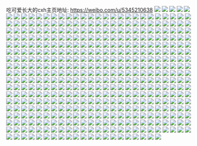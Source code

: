 吃可爱长大的cxh主页地址: https://weibo.com/u/5345210638 
![](https://wx4.sinaimg.cn/mw2000/005PJXsOly1h9g9hqe3k1j32c03404qt.jpg) 
![](https://wx4.sinaimg.cn/mw2000/005PJXsOly1h9g9hr4pv6j31ms26dqv5.jpg) 
![](https://wx4.sinaimg.cn/mw2000/005PJXsOly1h9g9hu6mjrj32c0340qv6.jpg) 
![](https://wx4.sinaimg.cn/mw2000/005PJXsOly1h9g9hus1vdj316o1kw1j0.jpg) 
![](https://wx4.sinaimg.cn/mw2000/005PJXsOly1h9g9hvzjihj32c0340qv6.jpg) 
![](https://wx4.sinaimg.cn/mw2000/005PJXsOly1h9gcg16epmj32c0340x6p.jpg) 
![](https://wx4.sinaimg.cn/mw2000/005PJXsOly1h9g9hsx7nwj32c0340npe.jpg) 
![](https://wx4.sinaimg.cn/mw2000/005PJXsOly1h9g9hmzxbvj32c0340u0x.jpg) 
![](https://wx4.sinaimg.cn/mw2000/005PJXsOly1h9g9hooq93j32c0340npf.jpg) 
![](https://wx4.sinaimg.cn/mw2000/005PJXsOly1h9gcg2xt5cj32c0340b29.jpg) 
![](https://wx4.sinaimg.cn/mw2000/005PJXsOgy1h8vh9673n1j32c0340x6p.jpg) 
![](https://wx4.sinaimg.cn/mw2000/005PJXsOgy1h8ta8g4k0kj32c03404qq.jpg) 
![](https://wx4.sinaimg.cn/mw2000/005PJXsOgy1h8ta8hnvyij32c0340e82.jpg) 
![](https://wx4.sinaimg.cn/mw2000/005PJXsOgy1h8ta8j1uz1j32c0340e82.jpg) 
![](https://wx4.sinaimg.cn/mw2000/005PJXsOgy1h8ta8kl15vj33402c0hdu.jpg) 
![](https://wx4.sinaimg.cn/mw2000/005PJXsOgy1h8ta8onr39j32c0340x6p.jpg) 
![](https://wx4.sinaimg.cn/mw2000/005PJXsOgy1h8ta8pyev6j32c03401ky.jpg) 
![](https://wx4.sinaimg.cn/mw2000/005PJXsOgy1h8ta8lyhcrj32c0340u0y.jpg) 
![](https://wx4.sinaimg.cn/mw2000/005PJXsOgy1h8ta8r66wkj32c0340npd.jpg) 
![](https://wx4.sinaimg.cn/mw2000/005PJXsOgy1h8ta8uwo8oj32c0340npg.jpg) 
![](https://wx4.sinaimg.cn/mw2000/005PJXsOgy1h8ta8swrr5j31o02yo1kz.jpg) 
![](https://wx4.sinaimg.cn/mw2000/005PJXsOgy1h8ta8neormj32c0340b2a.jpg) 
![](https://wx4.sinaimg.cn/mw2000/005PJXsOgy1h8proonsqvj32c0340u0y.jpg) 
![](https://wx4.sinaimg.cn/mw2000/005PJXsOgy1h8provqnbzj32c0340kjo.jpg) 
![](https://wx4.sinaimg.cn/mw2000/005PJXsOgy1h8prosh3cyj316o1kwqmj.jpg) 
![](https://wx4.sinaimg.cn/mw2000/005PJXsOgy1h8prot9muxj316o1kwwxr.jpg) 
![](https://wx4.sinaimg.cn/mw2000/005PJXsOgy1h8promz4j2j32c0340x6p.jpg) 
![](https://wx4.sinaimg.cn/mw2000/005PJXsOgy1h8prormg69j316o1kw1cw.jpg) 
![](https://wx4.sinaimg.cn/mw2000/005PJXsOgy1h8proyusfhj32c0340npd.jpg) 
![](https://wx4.sinaimg.cn/mw2000/005PJXsOgy1h8prp98y43j32c0340x6p.jpg) 
![](https://wx4.sinaimg.cn/mw2000/005PJXsOgy1h8prp4wz51j32c03404qq.jpg) 
![](https://wx4.sinaimg.cn/mw2000/005PJXsOgy1h8prp61eboj32c0340x6p.jpg) 
![](https://wx4.sinaimg.cn/mw2000/005PJXsOgy1h8pt1y9e4oj32c0340hdu.jpg) 
![](https://wx4.sinaimg.cn/mw2000/005PJXsOgy1h8pt1wpaskj32c03407wi.jpg) 
![](https://wx4.sinaimg.cn/mw2000/005PJXsOgy1h8prp7ud0rj32c03401ky.jpg) 
![](https://wx4.sinaimg.cn/mw2000/005PJXsOgy1h8prp339qnj32c0340b2b.jpg) 
![](https://wx4.sinaimg.cn/mw2000/005PJXsOgy1h8prp0vfpwj32c0340u0z.jpg) 
![](https://wx4.sinaimg.cn/mw2000/005PJXsOgy1h8jnbssh7oj32bb2bbhdt.jpg) 
![](https://wx4.sinaimg.cn/mw2000/005PJXsOgy1h8jnbu5onmj32bb2bb4qq.jpg) 
![](https://wx4.sinaimg.cn/mw2000/005PJXsOgy1h8jnbv62ryj32bb2bbx6p.jpg) 
![](https://wx4.sinaimg.cn/mw2000/005PJXsOgy1h8jnbjz6i9j32bb2bbx6p.jpg) 
![](https://wx4.sinaimg.cn/mw2000/005PJXsOgy1h8jnbmk1rcj32bb2bbx6p.jpg) 
![](https://wx4.sinaimg.cn/mw2000/005PJXsOgy1h8jnjnlwe7j31zf1zf1kx.jpg) 
![](https://wx4.sinaimg.cn/mw2000/005PJXsOgy1h8jnjp2humj32bb2bbkjm.jpg) 
![](https://wx4.sinaimg.cn/mw2000/005PJXsOgy1h8jnbpg9j4j32bb2bbnpe.jpg) 
![](https://wx4.sinaimg.cn/mw2000/005PJXsOgy1h8jnbnmbrgj32bb2bbhdt.jpg) 
![](https://wx4.sinaimg.cn/mw2000/005PJXsOgy1h8jnbeafivj32bb2bbx6p.jpg) 
![](https://wx4.sinaimg.cn/mw2000/005PJXsOgy1h8jnbcjpwyj32bb2bbe81.jpg) 
![](https://wx4.sinaimg.cn/mw2000/005PJXsOgy1h8jnbxua2ej32bb2bbu0x.jpg) 
![](https://wx4.sinaimg.cn/mw2000/005PJXsOgy1h8jnbfgocaj32bb2bbkjl.jpg) 
![](https://wx4.sinaimg.cn/mw2000/005PJXsOgy1h8jnbgus8yj32bb2bb4qq.jpg) 
![](https://wx4.sinaimg.cn/mw2000/005PJXsOgy1h8jnblb0edj32bb2bb1ky.jpg) 
![](https://wx4.sinaimg.cn/mw2000/005PJXsOgy1h8jnbwn3yxj32bb2bbb2a.jpg) 
![](https://wx4.sinaimg.cn/mw2000/005PJXsOgy1h8jnbrrkczj32bb2bbu0x.jpg) 
![](https://wx4.sinaimg.cn/mw2000/005PJXsOgy1h8bd3tb7rlj32bb2bbqv5.jpg) 
![](https://wx4.sinaimg.cn/mw2000/005PJXsOgy1h8bd3mhw03j32bb2bbnpd.jpg) 
![](https://wx4.sinaimg.cn/mw2000/005PJXsOgy1h8bd3ob754j32bb2bbtzz.jpg) 
![](https://wx4.sinaimg.cn/mw2000/005PJXsOgy1h8bd3wf5j4j32bb2bb4qp.jpg) 
![](https://wx4.sinaimg.cn/mw2000/005PJXsOgy1h8bd3nfb11j32bb2bbb29.jpg) 
![](https://wx4.sinaimg.cn/mw2000/005PJXsOgy1h8bd3xgt7bj316o1kw7p4.jpg) 
![](https://wx4.sinaimg.cn/mw2000/005PJXsOgy1h8bd44dc63j32c0340hdu.jpg) 
![](https://wx4.sinaimg.cn/mw2000/005PJXsOgy1h8bd402qsej327o2y9x6q.jpg) 
![](https://wx4.sinaimg.cn/mw2000/005PJXsOgy1h8bd42r5g5j32c0340kjm.jpg) 
![](https://wx4.sinaimg.cn/mw2000/005PJXsOgy1h8bd45udnaj32c03404qq.jpg) 
![](https://wx4.sinaimg.cn/mw2000/005PJXsOgy1h8bd41e35oj32c03401ky.jpg) 
![](https://wx4.sinaimg.cn/mw2000/005PJXsOgy1h8bd3kesl7j32bb2bbqv5.jpg) 
![](https://wx4.sinaimg.cn/mw2000/005PJXsOgy1h8bd3r7nwqj32bb2bbe82.jpg) 
![](https://wx4.sinaimg.cn/mw2000/005PJXsOgy1h8bd3pjy78j32bb2bb7wi.jpg) 
![](https://wx4.sinaimg.cn/mw2000/005PJXsOgy1h8bd3sbtcpj32bb2bbhdt.jpg) 
![](https://wx4.sinaimg.cn/mw2000/005PJXsOgy1h8bd3vhj7pj32bb2bbb2a.jpg) 
![](https://wx4.sinaimg.cn/mw2000/005PJXsOgy1h8bd3jasa8j32bb2bb7wi.jpg) 
![](https://wx4.sinaimg.cn/mw2000/005PJXsOgy1h82ort0psej32bb2bbb2a.jpg) 
![](https://wx4.sinaimg.cn/mw2000/005PJXsOgy1h82orx6oftj32bb2bbnpd.jpg) 
![](https://wx4.sinaimg.cn/mw2000/005PJXsOgy1h82orv7m4tj31qk1qke81.jpg) 
![](https://wx4.sinaimg.cn/mw2000/005PJXsOgy1h82os3fez5j32bz2bz7wi.jpg) 
![](https://wx4.sinaimg.cn/mw2000/005PJXsOgy1h82os50rgij32bz2bz1ky.jpg) 
![](https://wx4.sinaimg.cn/mw2000/005PJXsOgy1h82os6xhzlj32bz2bzqv5.jpg) 
![](https://wx4.sinaimg.cn/mw2000/005PJXsOgy1h82osbjy83j316o1kw1ep.jpg) 
![](https://wx4.sinaimg.cn/mw2000/005PJXsOgy1h82osclyq7j316o1kwqpb.jpg) 
![](https://wx4.sinaimg.cn/mw2000/005PJXsOgy1h82osc5wx7j316o1kwqn0.jpg) 
![](https://wx4.sinaimg.cn/mw2000/005PJXsOgy1h82orywv62j32bb2bbnpe.jpg) 
![](https://wx4.sinaimg.cn/mw2000/005PJXsOgy1h82orrmvu6j321t21tnpd.jpg) 
![](https://wx4.sinaimg.cn/mw2000/005PJXsOgy1h82orw5fx1j32bb2bbnpd.jpg) 
![](https://wx4.sinaimg.cn/mw2000/005PJXsOgy1h82os9uobyj32bb2bb1ky.jpg) 
![](https://wx4.sinaimg.cn/mw2000/005PJXsOgy1h82os0b0yjj32bb2bbu0x.jpg) 
![](https://wx4.sinaimg.cn/mw2000/005PJXsOgy1h82oru7limj32bb2bbnpd.jpg) 
![](https://wx4.sinaimg.cn/mw2000/005PJXsOgy1h82osaxf2mj32bb2bbb29.jpg) 
![](https://wx4.sinaimg.cn/mw2000/005PJXsOgy1h82os1fl2wj32bb2bbb29.jpg) 
![](https://wx4.sinaimg.cn/mw2000/005PJXsOgy1h7v89sjwo6j30u00u0n32.jpg) 
![](https://wx4.sinaimg.cn/mw2000/005PJXsOgy1h7vkumbdpoj30u00u0jy1.jpg) 
![](https://wx4.sinaimg.cn/mw2000/005PJXsOgy1h7v89tmmxij30u00u0jyx.jpg) 
![](https://wx4.sinaimg.cn/mw2000/005PJXsOgy1h7v89u7ex3j30u00u0th1.jpg) 
![](https://wx4.sinaimg.cn/mw2000/005PJXsOgy1h7v89urx89j30u00u0adv.jpg) 
![](https://wx4.sinaimg.cn/mw2000/005PJXsOgy1h7v8vtvqwzj30u00u0463.jpg) 
![](https://wx4.sinaimg.cn/mw2000/005PJXsOgy1h7v8vud9r7j30u00u0gru.jpg) 
![](https://wx4.sinaimg.cn/mw2000/005PJXsOgy1h7vkz14vbuj30u00u0tfj.jpg) 
![](https://wx4.sinaimg.cn/mw2000/005PJXsOgy1h7v89rzwuwj30u00u0juh.jpg) 
![](https://wx4.sinaimg.cn/mw2000/005PJXsOgy1h7v8vuu277j30u00u0tea.jpg) 
![](https://wx4.sinaimg.cn/mw2000/005PJXsOgy1h7v89t2ldaj30u00u0gq1.jpg) 
![](https://wx4.sinaimg.cn/mw2000/005PJXsOgy1h7v8wdi1q3j30u00u044c.jpg) 
![](https://wx4.sinaimg.cn/mw2000/005PJXsOgy1h7v8vx021hj30u00u0n3b.jpg) 
![](https://wx4.sinaimg.cn/mw2000/005PJXsOgy1h7v8vvad6xj30u00u079g.jpg) 
![](https://wx4.sinaimg.cn/mw2000/005PJXsOgy1h7v8vtdhfjj30u00u0gqx.jpg) 
![](https://wx4.sinaimg.cn/mw2000/005PJXsOgy1h7v8vvp0zrj30u00u079h.jpg) 
![](https://wx4.sinaimg.cn/mw2000/005PJXsOgy1h7v8vw3bhgj30u00u00x3.jpg) 
![](https://wx4.sinaimg.cn/mw2000/005PJXsOgy1h7v8vwjlouj30u00u0gqr.jpg) 
![](https://wx4.sinaimg.cn/mw2000/005PJXsOgy1h7n3c9x3yzj32bb2bbkjl.jpg) 
![](https://wx4.sinaimg.cn/mw2000/005PJXsOgy1h7n3c6fyr4j32bb2bbu0x.jpg) 
![](https://wx4.sinaimg.cn/mw2000/005PJXsOgy1h7n3cj85nrj32bb2bb4qq.jpg) 
![](https://wx4.sinaimg.cn/mw2000/005PJXsOgy1h7n3c0gz3tj32bb2bbb2a.jpg) 
![](https://wx4.sinaimg.cn/mw2000/005PJXsOgy1h7n3cdewhuj32bb2bbb2a.jpg) 
![](https://wx4.sinaimg.cn/mw2000/005PJXsOgy1h7n3c5g8fwj30bw0bwgm8.jpg) 
![](https://wx4.sinaimg.cn/mw2000/005PJXsOgy1h7n3c7q4rzj32bb2bbqv5.jpg) 
![](https://wx4.sinaimg.cn/mw2000/005PJXsOgy1h7n3c1c848j30bw0bwjry.jpg) 
![](https://wx4.sinaimg.cn/mw2000/005PJXsOgy1h7n3c8vqvpj32bb2bbb2a.jpg) 
![](https://wx4.sinaimg.cn/mw2000/005PJXsOgy1h7n3cauwq8j32bb2bbhdt.jpg) 
![](https://wx4.sinaimg.cn/mw2000/005PJXsOgy1h7n3cc53zjj32bb2bbu0x.jpg) 
![](https://wx4.sinaimg.cn/mw2000/005PJXsOgy1h7n3cekgn0j32bb2bbqv5.jpg) 
![](https://wx4.sinaimg.cn/mw2000/005PJXsOgy1h7n3c285fej32bb2bb1ky.jpg) 
![](https://wx4.sinaimg.cn/mw2000/005PJXsOgy1h7n3cff685j32bb2bbe81.jpg) 
![](https://wx4.sinaimg.cn/mw2000/005PJXsOgy1h7n3c523gjj32bb2bb7wh.jpg) 
![](https://wx4.sinaimg.cn/mw2000/005PJXsOgy1h7n3c42lv6j32bb2bb7wi.jpg) 
![](https://wx4.sinaimg.cn/mw2000/005PJXsOgy1h7n3chpagnj32bb2bbe82.jpg) 
![](https://wx4.sinaimg.cn/mw2000/005PJXsOgy1h7n3cga4cbj32bb2bb7wh.jpg) 
![](https://wx4.sinaimg.cn/mw2000/005PJXsOgy1h7hnoc3z73j30u014045i.jpg) 
![](https://wx4.sinaimg.cn/mw2000/005PJXsOgy1h7hmkork5fj30u014047g.jpg) 
![](https://wx4.sinaimg.cn/mw2000/005PJXsOgy1h7gm42mvm4j32c03404qq.jpg) 
![](https://wx4.sinaimg.cn/mw2000/005PJXsOgy1h7gm46vpbdj32c03407wi.jpg) 
![](https://wx4.sinaimg.cn/mw2000/005PJXsOgy1h7gm45i0eij32c0340qv5.jpg) 
![](https://wx4.sinaimg.cn/mw2000/005PJXsOgy1h7gm43vnb3j316o1kwtw3.jpg) 
![](https://wx4.sinaimg.cn/mw2000/005PJXsOgy1h7f58ljciej32bb2bbu0x.jpg) 
![](https://wx4.sinaimg.cn/mw2000/005PJXsOgy1h7f58o0l6ej32bb2bbnpe.jpg) 
![](https://wx4.sinaimg.cn/mw2000/005PJXsOgy1h7f58k9jwvj32bb2bbkjl.jpg) 
![](https://wx4.sinaimg.cn/mw2000/005PJXsOgy1h7f58mk09bj32bb2bbu0x.jpg) 
![](https://wx4.sinaimg.cn/mw2000/005PJXsOgy1h7f58i6w3ej32bb2bbnpd.jpg) 
![](https://wx4.sinaimg.cn/mw2000/005PJXsOgy1h7f58jche2j32bb2bbkjl.jpg) 
![](https://wx4.sinaimg.cn/mw2000/005PJXsOgy1h7f58crbkej32bb2bb1ky.jpg) 
![](https://wx4.sinaimg.cn/mw2000/005PJXsOgy1h7f58fhonqj32bb2bbnpd.jpg) 
![](https://wx4.sinaimg.cn/mw2000/005PJXsOgy1h7f58bcgboj312u12utm3.jpg) 
![](https://wx4.sinaimg.cn/mw2000/005PJXsOgy1h7f58aspomj32bb2bbhdt.jpg) 
![](https://wx4.sinaimg.cn/mw2000/005PJXsOgy1h7f588da6xj32bb2bbhdt.jpg) 
![](https://wx4.sinaimg.cn/mw2000/005PJXsOgy1h7f58e1jdnj32bb2bbb29.jpg) 
![](https://wx4.sinaimg.cn/mw2000/005PJXsOgy1h7f58gunlej32bb2bbqv5.jpg) 
![](https://wx4.sinaimg.cn/mw2000/005PJXsOgy1h7f58qm62ij32bb2bbx6q.jpg) 
![](https://wx4.sinaimg.cn/mw2000/005PJXsOgy1h7f589jjmaj32bb2bbkjl.jpg) 
![](https://wx4.sinaimg.cn/mw2000/005PJXsOgy1h7f58txwdjj32bb2bbnpd.jpg) 
![](https://wx4.sinaimg.cn/mw2000/005PJXsOgy1h7f58rs7cij32bb2bbhdt.jpg) 
![](https://wx4.sinaimg.cn/mw2000/005PJXsOgy1h7f58sx4a0j32bb2bbx6p.jpg) 
![](https://wx4.sinaimg.cn/mw2000/005PJXsOgy1h75u4v1lasj32bb2bbh62.jpg) 
![](https://wx4.sinaimg.cn/mw2000/005PJXsOgy1h75u52y8w1j32bb2bbu0y.jpg) 
![](https://wx4.sinaimg.cn/mw2000/005PJXsOgy1h75u4m5i73j31nt1nt4qp.jpg) 
![](https://wx4.sinaimg.cn/mw2000/005PJXsOgy1h75u4zoz1cj32bb2bb4qq.jpg) 
![](https://wx4.sinaimg.cn/mw2000/005PJXsOgy1h75u4u6re5j32bb2bbhdt.jpg) 
![](https://wx4.sinaimg.cn/mw2000/005PJXsOgy1h75u4wnaqxj32bb2bb4qq.jpg) 
![](https://wx4.sinaimg.cn/mw2000/005PJXsOgy1h75u4y96ixj32bb2bb7wi.jpg) 
![](https://wx4.sinaimg.cn/mw2000/005PJXsOgy1h75u4l2qm6j32bb2bb1ky.jpg) 
![](https://wx4.sinaimg.cn/mw2000/005PJXsOgy1h75u4t6t6nj32bb2bbe82.jpg) 
![](https://wx4.sinaimg.cn/mw2000/005PJXsOgy1h75u4qeaqsj32bb2bb7wi.jpg) 
![](https://wx4.sinaimg.cn/mw2000/005PJXsOgy1h75u4nclx6j32bb2bb1ky.jpg) 
![](https://wx4.sinaimg.cn/mw2000/005PJXsOgy1h76xeqbgzpj32bb2bb1ky.jpg) 
![](https://wx4.sinaimg.cn/mw2000/005PJXsOgy1h75u50wt46j32bb2bbkjl.jpg) 
![](https://wx4.sinaimg.cn/mw2000/005PJXsOgy1h75u4p2jvwj32bb2bb7wi.jpg) 
![](https://wx4.sinaimg.cn/mw2000/005PJXsOgy1h75u53xljij32bb2bb7wh.jpg) 
![](https://wx4.sinaimg.cn/mw2000/005PJXsOgy1h75u4rmx63j32bb2bbu0x.jpg) 
![](https://wx4.sinaimg.cn/mw2000/005PJXsOgy1h76fzo95rrj32bb2bbb29.jpg) 
![](https://wx4.sinaimg.cn/mw2000/005PJXsOgy1h76xkrmlyxj3214214hdt.jpg) 
![](https://wx4.sinaimg.cn/mw2000/005PJXsOgy1h6z759wuj3j30u00u0wka.jpg) 
![](https://wx4.sinaimg.cn/mw2000/005PJXsOgy1h6z75aigi5j30u00u079e.jpg) 
![](https://wx4.sinaimg.cn/mw2000/005PJXsOgy1h6z75b6mrhj30u00u0773.jpg) 
![](https://wx4.sinaimg.cn/mw2000/005PJXsOgy1h6z75irvm8j30u00u0tex.jpg) 
![](https://wx4.sinaimg.cn/mw2000/005PJXsOgy1h6z75ib12fj30u00u00yx.jpg) 
![](https://wx4.sinaimg.cn/mw2000/005PJXsOgy1h6z75kx8opj30u00u0ahg.jpg) 
![](https://wx4.sinaimg.cn/mw2000/005PJXsOgy1h6z75ekqb1j30u00u07at.jpg) 
![](https://wx4.sinaimg.cn/mw2000/005PJXsOgy1h6z75jv8kgj30u00u0jx2.jpg) 
![](https://wx4.sinaimg.cn/mw2000/005PJXsOgy1h6z75j8ok8j30u00u0n22.jpg) 
![](https://wx4.sinaimg.cn/mw2000/005PJXsOgy1h6z75bqwvjj30u00u044j.jpg) 
![](https://wx4.sinaimg.cn/mw2000/005PJXsOgy1h6z759cyzej30u00u0gqq.jpg) 
![](https://wx4.sinaimg.cn/mw2000/005PJXsOgy1h6z75co2agj30u00u0441.jpg) 
![](https://wx4.sinaimg.cn/mw2000/005PJXsOgy1h6z75de7n0j30u00u0q7c.jpg) 
![](https://wx4.sinaimg.cn/mw2000/005PJXsOgy1h6z75f2nmkj30u00u0jwo.jpg) 
![](https://wx4.sinaimg.cn/mw2000/005PJXsOgy1h6z75ft97nj30u00u00z4.jpg) 
![](https://wx4.sinaimg.cn/mw2000/005PJXsOgy1h6z75hnsfsj30u00u0tfw.jpg) 
![](https://wx4.sinaimg.cn/mw2000/005PJXsOgy1h6z75gz4vgj30u00u0jwv.jpg) 
![](https://wx4.sinaimg.cn/mw2000/005PJXsOgy1h6z75ggn7pj30u00u0wic.jpg) 
![](https://wx4.sinaimg.cn/mw2000/005PJXsOgy1h6pua5kxwxj30u00u00x2.jpg) 
![](https://wx4.sinaimg.cn/mw2000/005PJXsOgy1h6pua66rb6j30u00u0dn2.jpg) 
![](https://wx4.sinaimg.cn/mw2000/005PJXsOgy1h6pua6qnojj30u00u0791.jpg) 
![](https://wx4.sinaimg.cn/mw2000/005PJXsOgy1h6qa1uh9v1j30u00u0jxs.jpg) 
![](https://wx4.sinaimg.cn/mw2000/005PJXsOgy1h6pua7tbr9j30u00u0gud.jpg) 
![](https://wx4.sinaimg.cn/mw2000/005PJXsOgy1h6pua8btccj30u00u0tba.jpg) 
![](https://wx4.sinaimg.cn/mw2000/005PJXsOgy1h6pua92i5yj30u00u0tfv.jpg) 
![](https://wx4.sinaimg.cn/mw2000/005PJXsOgy1h6pua9m6c7j30u00u0q77.jpg) 
![](https://wx4.sinaimg.cn/mw2000/005PJXsOgy1h6puaa96dwj30u00u0jx7.jpg) 
![](https://wx4.sinaimg.cn/mw2000/005PJXsOgy1h6puaaumiqj30u00u079x.jpg) 
![](https://wx4.sinaimg.cn/mw2000/005PJXsOgy1h6puab8brjj30u00u0wiv.jpg) 
![](https://wx4.sinaimg.cn/mw2000/005PJXsOgy1h6puabtrgyj30u00u00wz.jpg) 
![](https://wx4.sinaimg.cn/mw2000/005PJXsOgy1h6pua50iy3j30u00u0dm7.jpg) 
![](https://wx4.sinaimg.cn/mw2000/005PJXsOgy1h6puacbck2j30u00u0792.jpg) 
![](https://wx4.sinaimg.cn/mw2000/005PJXsOgy1h6puad9nbxj30u00u07cg.jpg) 
![](https://wx4.sinaimg.cn/mw2000/005PJXsOgy1h6puadq02yj30u00u0gsh.jpg) 
![](https://wx4.sinaimg.cn/mw2000/005PJXsOgy1h6qnk97qzdj30u00u0tdm.jpg) 
![](https://wx4.sinaimg.cn/mw2000/005PJXsOgy1h6qa1timd2j30u00u043l.jpg) 
![](https://wx4.sinaimg.cn/mw2000/005PJXsOgy1h6istsk5y2j30u00u0tdf.jpg) 
![](https://wx4.sinaimg.cn/mw2000/005PJXsOgy1h6istuhbwoj30u00u07a6.jpg) 
![](https://wx4.sinaimg.cn/mw2000/005PJXsOgy1h6istvcm4sj30u00u0wie.jpg) 
![](https://wx4.sinaimg.cn/mw2000/005PJXsOgy1h6ists543pj30u00u0gq8.jpg) 
![](https://wx4.sinaimg.cn/mw2000/005PJXsOgy1h6istyk4knj30u00u07br.jpg) 
![](https://wx4.sinaimg.cn/mw2000/005PJXsOgy1h6istrrgw6j30u00u0n20.jpg) 
![](https://wx4.sinaimg.cn/mw2000/005PJXsOgy1h6istzgnt7j30u00u0n5e.jpg) 
![](https://wx4.sinaimg.cn/mw2000/005PJXsOgy1h6istz0yobj30u00u045h.jpg) 
![](https://wx4.sinaimg.cn/mw2000/005PJXsOgy1h6istwz1ewj30u00u00y2.jpg) 
![](https://wx4.sinaimg.cn/mw2000/005PJXsOgy1h6istszb11j30u00u0q77.jpg) 
![](https://wx4.sinaimg.cn/mw2000/005PJXsOgy1h6istuvpwsj30u00u0gpf.jpg) 
![](https://wx4.sinaimg.cn/mw2000/005PJXsOgy1h6istxfxxjj30u00u0n3d.jpg) 
![](https://wx4.sinaimg.cn/mw2000/005PJXsOgy1h6istwknrcj30u00u0gq6.jpg) 
![](https://wx4.sinaimg.cn/mw2000/005PJXsOgy1h6itt2vigdj30u00u0dmj.jpg) 
![](https://wx4.sinaimg.cn/mw2000/005PJXsOgy1h6itt3tmxrj30u00u0dmc.jpg) 
![](https://wx4.sinaimg.cn/mw2000/005PJXsOgy1h6istw423wj30so0sognh.jpg) 
![](https://wx4.sinaimg.cn/mw2000/005PJXsOgy1h6istvroytj30u00u0414.jpg) 
![](https://wx4.sinaimg.cn/mw2000/005PJXsOgy1h6iunn31loj30u00u0n3e.jpg) 
![](https://wx4.sinaimg.cn/mw2000/005PJXsOgy1h6b5rwx38bj32c03404qq.jpg) 
![](https://wx4.sinaimg.cn/mw2000/005PJXsOgy1h6b5rl2piyj31td2f5u0y.jpg) 
![](https://wx4.sinaimg.cn/mw2000/005PJXsOgy1h6b5rdinqhj32c03401ky.jpg) 
![](https://wx4.sinaimg.cn/mw2000/005PJXsOgy1h6b5rvfwidj32c03401ky.jpg) 
![](https://wx4.sinaimg.cn/mw2000/005PJXsOgy1h6b5rr1p0jj31za2n31l0.jpg) 
![](https://wx4.sinaimg.cn/mw2000/005PJXsOgy1h6b5rsfqlqj32c0340x6p.jpg) 
![](https://wx4.sinaimg.cn/mw2000/005PJXsOgy1h6b5ru1vy2j32c0340x6p.jpg) 
![](https://wx4.sinaimg.cn/mw2000/005PJXsOgy1h6b6bswomqj31ye2lve81.jpg) 
![](https://wx4.sinaimg.cn/mw2000/005PJXsOgy1h6b5rmaobpj32c0340hdu.jpg) 
![](https://wx4.sinaimg.cn/mw2000/005PJXsOgy1h6b5rer6gtj32c0340x6p.jpg) 
![](https://wx4.sinaimg.cn/mw2000/005PJXsOgy1h6b5rj8adqj32c0340hdt.jpg) 
![](https://wx4.sinaimg.cn/mw2000/005PJXsOgy1h6b5rhygb7j32c0340x6q.jpg) 
![](https://wx4.sinaimg.cn/mw2000/005PJXsOgy1h6ap4ynx0jj30zo0zodnj.jpg) 
![](https://wx4.sinaimg.cn/mw2000/005PJXsOgy1h6ansjxinnj31rs1rsb29.jpg) 
![](https://wx4.sinaimg.cn/mw2000/005PJXsOgy1h6ansj2o82j32bb2bb1ky.jpg) 
![](https://wx4.sinaimg.cn/mw2000/005PJXsOgy1h6anshstmhj31su1su7up.jpg) 
![](https://wx4.sinaimg.cn/mw2000/005PJXsOgy1h6ansh31nrj32bb2bb1ky.jpg) 
![](https://wx4.sinaimg.cn/mw2000/005PJXsOgy1h6ansr28loj32bb2bbkjl.jpg) 
![](https://wx4.sinaimg.cn/mw2000/005PJXsOgy1h6anstol1rj30qe0qegny.jpg) 
![](https://wx4.sinaimg.cn/mw2000/005PJXsOgy1h6anst8w47j31o01o0e81.jpg) 
![](https://wx4.sinaimg.cn/mw2000/005PJXsOgy1h6anslarvgj32bz2bzu0x.jpg) 
![](https://wx4.sinaimg.cn/mw2000/005PJXsOgy1h6ansnqgkhj32bb2bbqv5.jpg) 
![](https://wx4.sinaimg.cn/mw2000/005PJXsOgy1h6ansch7c5j30zo0zo792.jpg) 
![](https://wx4.sinaimg.cn/mw2000/005PJXsOgy1h6ansdjnt8j32bb2bbx6p.jpg) 
![](https://wx4.sinaimg.cn/mw2000/005PJXsOgy1h6ansekwzpj32bb2bbu0x.jpg) 
![](https://wx4.sinaimg.cn/mw2000/005PJXsOgy1h6anssc1d2j32bb2bb1ky.jpg) 
![](https://wx4.sinaimg.cn/mw2000/005PJXsOgy1h6ansg0d0oj32bb2bb1ky.jpg) 
![](https://wx4.sinaimg.cn/mw2000/005PJXsOgy1h6anspzqv9j32bb2bbkjl.jpg) 
![](https://wx4.sinaimg.cn/mw2000/005PJXsOgy1h6ansowws7j32bb2bbqv5.jpg) 
![](https://wx4.sinaimg.cn/mw2000/005PJXsOgy1h61pk0164xj30u00u0n0m.jpg) 
![](https://wx4.sinaimg.cn/mw2000/005PJXsOgy1h61pjzminkj30u00u0wm4.jpg) 
![](https://wx4.sinaimg.cn/mw2000/005PJXsOgy1h61pk0qifoj30u00u0gs4.jpg) 
![](https://wx4.sinaimg.cn/mw2000/005PJXsOgy1h61pk1vahqj30u00u045e.jpg) 
![](https://wx4.sinaimg.cn/mw2000/005PJXsOgy1h61pk1gccmj30u00u0n4m.jpg) 
![](https://wx4.sinaimg.cn/mw2000/005PJXsOgy1h61pk2n8pdj30u00u0ai1.jpg) 
![](https://wx4.sinaimg.cn/mw2000/005PJXsOgy1h61pvgkw5kj30u00u0dhy.jpg) 
![](https://wx4.sinaimg.cn/mw2000/005PJXsOgy1h61pk33m7uj30u00u0n49.jpg) 
![](https://wx4.sinaimg.cn/mw2000/005PJXsOgy1h61pk5u7uij30u00u078x.jpg) 
![](https://wx4.sinaimg.cn/mw2000/005PJXsOgy1h61pk3h9vbj30u00u0n25.jpg) 
![](https://wx4.sinaimg.cn/mw2000/005PJXsOgy1h61q0wvktxj30u00u043b.jpg) 
![](https://wx4.sinaimg.cn/mw2000/005PJXsOgy1h61pk0ca0cj30u00u00xs.jpg) 
![](https://wx4.sinaimg.cn/mw2000/005PJXsOgy1h61pvg7i6bj30u00u0k0y.jpg) 
![](https://wx4.sinaimg.cn/mw2000/005PJXsOgy1h61pk52g15j30u00u00xd.jpg) 
![](https://wx4.sinaimg.cn/mw2000/005PJXsOgy1h61pk3wsrij30u00u079u.jpg) 
![](https://wx4.sinaimg.cn/mw2000/005PJXsOgy1h61pk5gpgrj30u00u0gq3.jpg) 
![](https://wx4.sinaimg.cn/mw2000/005PJXsOgy1h61pk4cki0j30u00u042h.jpg) 
![](https://wx4.sinaimg.cn/mw2000/005PJXsOgy1h61pk4p1ooj30u00u0n0z.jpg) 
![](https://wx4.sinaimg.cn/mw2000/005PJXsOgy1h5thlgf1dkj32bb2bbkjl.jpg) 
![](https://wx4.sinaimg.cn/mw2000/005PJXsOgy1h5thl4ivstj32bb2bbqv5.jpg) 
![](https://wx4.sinaimg.cn/mw2000/005PJXsOgy1h5thlsyxtfj327t27te82.jpg) 
![](https://wx4.sinaimg.cn/mw2000/005PJXsOgy1h5thlc32aej32bb2bbe81.jpg) 
![](https://wx4.sinaimg.cn/mw2000/005PJXsOgy1h5thloauq3j32bz2bzhdu.jpg) 
![](https://wx4.sinaimg.cn/mw2000/005PJXsOgy1h5thlhk7ypj3241241hdt.jpg) 
![](https://wx4.sinaimg.cn/mw2000/005PJXsOgy1h5thldbyy8j32bb2bb7wh.jpg) 
![](https://wx4.sinaimg.cn/mw2000/005PJXsOgy1h5thliugwtj32bb2bbx6p.jpg) 
![](https://wx4.sinaimg.cn/mw2000/005PJXsOgy1h5thlmf0z6j32bb2bb4qq.jpg) 
![](https://wx4.sinaimg.cn/mw2000/005PJXsOgy1h5thlkiw6rj32bz2bznpe.jpg) 
![](https://wx4.sinaimg.cn/mw2000/005PJXsOgy1h5thlr7iabj32bz2bz1ky.jpg) 
![](https://wx4.sinaimg.cn/mw2000/005PJXsOgy1h5thlps63ej32bz2bzu0x.jpg) 
![](https://wx4.sinaimg.cn/mw2000/005PJXsOgy1h5thl9y21sj32bb2bbx6p.jpg) 
![](https://wx4.sinaimg.cn/mw2000/005PJXsOgy1h5tr8g60m9j32bb2bbx6p.jpg) 
![](https://wx4.sinaimg.cn/mw2000/005PJXsOgy1h5thlb28p8j32bz2bzhdt.jpg) 
![](https://wx4.sinaimg.cn/mw2000/005PJXsOgy1h5thl6lhcdj32bb2bbnpd.jpg) 
![](https://wx4.sinaimg.cn/mw2000/005PJXsOgy1h5lfwou4c3j32bb2bb4qp.jpg) 
![](https://wx4.sinaimg.cn/mw2000/005PJXsOgy1h5lfwwp3i4j32bz2bzb2a.jpg) 
![](https://wx4.sinaimg.cn/mw2000/005PJXsOgy1h5lfwn8mulj30zo0zowlu.jpg) 
![](https://wx4.sinaimg.cn/mw2000/005PJXsOgy1h5lfwubeisj3171171wtm.jpg) 
![](https://wx4.sinaimg.cn/mw2000/005PJXsOgy1h5lfx7tppwj32bb2bbkjl.jpg) 
![](https://wx4.sinaimg.cn/mw2000/005PJXsOgy1h5lfwxtdtej32bb2bbx6p.jpg) 
![](https://wx4.sinaimg.cn/mw2000/005PJXsOgy1h5lfws1d0qj32c02c01kx.jpg) 
![](https://wx4.sinaimg.cn/mw2000/005PJXsOgy1h5lfx0vnykj321m21m1ky.jpg) 
![](https://wx4.sinaimg.cn/mw2000/005PJXsOgy1h5lfx2npvtj32bz2bzhdu.jpg) 
![](https://wx4.sinaimg.cn/mw2000/005PJXsOgy1h5lfx6ssclj32bb2bbkjm.jpg) 
![](https://wx4.sinaimg.cn/mw2000/005PJXsOgy1h5lfx574coj32bb2bbb2a.jpg) 
![](https://wx4.sinaimg.cn/mw2000/005PJXsOgy1h5lfwtokd8j32bz2bzx6q.jpg) 
![](https://wx4.sinaimg.cn/mw2000/005PJXsOgy1h5lscgwxiej32bb2bbx6p.jpg) 
![](https://wx4.sinaimg.cn/mw2000/005PJXsOgy1h5lfwvh4dtj32bb2bb1ky.jpg) 
![](https://wx4.sinaimg.cn/mw2000/005PJXsOgy1h5lfwzrdqhj32bz2bzu0z.jpg) 
![](https://wx4.sinaimg.cn/mw2000/005PJXsOgy1h5lschjwwyj30o50o5ael.jpg) 
![](https://wx4.sinaimg.cn/mw2000/005PJXsOgy1h5dbk599qpj32bb2bbu0y.jpg) 
![](https://wx4.sinaimg.cn/mw2000/005PJXsOgy1h5dbk2qu4hj32bb2bbkjl.jpg) 
![](https://wx4.sinaimg.cn/mw2000/005PJXsOgy1h5dbkaey7jj32bb2bbb29.jpg) 
![](https://wx4.sinaimg.cn/mw2000/005PJXsOgy1h5dbkcgcrgj32bb2bbkjm.jpg) 
![](https://wx4.sinaimg.cn/mw2000/005PJXsOgy1h5dbjxzbgoj32bb2bb1kx.jpg) 
![](https://wx4.sinaimg.cn/mw2000/005PJXsOgy1h5dbk1bhemj32bb2bbkjm.jpg) 
![](https://wx4.sinaimg.cn/mw2000/005PJXsOgy1h5dbk6rmwcj32bb2bb1ky.jpg) 
![](https://wx4.sinaimg.cn/mw2000/005PJXsOgy1h5dbk8acu6j32bb2bbx6p.jpg) 
![](https://wx4.sinaimg.cn/mw2000/005PJXsOgy1h5dbk3o7jij32bb2bbb29.jpg) 
![](https://wx4.sinaimg.cn/mw2000/005PJXsOgy1h5dbk9e276j32bb2bbnpd.jpg) 
![](https://wx4.sinaimg.cn/mw2000/005PJXsOgy1h5dbjzme3ij32bb2bb1ky.jpg) 
![](https://wx4.sinaimg.cn/mw2000/005PJXsOgy1h5dbkdkz2hj329h29hx6p.jpg) 
![](https://wx4.sinaimg.cn/mw2000/005PJXsOgy1h5ek4eiwnrj32bb2bbu0x.jpg) 
![](https://wx4.sinaimg.cn/mw2000/005PJXsOgy1h5ek4f2k78j30zo0zognt.jpg) 
![](https://wx4.sinaimg.cn/mw2000/005PJXsOgy1h5ek8lm7scj32bz2bzu0y.jpg) 
![](https://wx4.sinaimg.cn/mw2000/005PJXsOgy1h5ekqiigd7j32bb2bbe81.jpg) 
![](https://wx4.sinaimg.cn/mw2000/005PJXsOgy1h5ekqhfw2lj32bb2bbu0x.jpg) 
![](https://wx4.sinaimg.cn/mw2000/005PJXsOgy1h5ekx4cku1j32bb2bbnpd.jpg) 
![](https://wx4.sinaimg.cn/mw2000/005PJXsOgy1h569k5rq2rj32bb2bb7wk.jpg) 
![](https://wx4.sinaimg.cn/mw2000/005PJXsOgy1h569k311x7j32bb2bbhdu.jpg) 
![](https://wx4.sinaimg.cn/mw2000/005PJXsOgy1h569k7mmclj32bb2bbx6p.jpg) 
![](https://wx4.sinaimg.cn/mw2000/005PJXsOgy1h569k94dg8j32bb2bbkjm.jpg) 
![](https://wx4.sinaimg.cn/mw2000/005PJXsOgy1h569kagmu5j32bb2bbu0x.jpg) 
![](https://wx4.sinaimg.cn/mw2000/005PJXsOgy1h569kbe1r5j31o01o07wh.jpg) 
![](https://wx4.sinaimg.cn/mw2000/005PJXsOgy1h5692ex7bwj32bz2bz1ky.jpg) 
![](https://wx4.sinaimg.cn/mw2000/005PJXsOgy1h5692hca8jj32bz2bzx6p.jpg) 
![](https://wx4.sinaimg.cn/mw2000/005PJXsOgy1h5692ixdvaj32bz2bzu0x.jpg) 
![](https://wx4.sinaimg.cn/mw2000/005PJXsOgy1h5692g9q61j32bz2bze82.jpg) 
![](https://wx4.sinaimg.cn/mw2000/005PJXsOgy1h5692d2kw0j32bz2bzb2a.jpg) 
![](https://wx4.sinaimg.cn/mw2000/005PJXsOgy1h5692ohbnhj32bz2bzhdu.jpg) 
![](https://wx4.sinaimg.cn/mw2000/005PJXsOgy1h5692k1s9lj32bz2bzkjl.jpg) 
![](https://wx4.sinaimg.cn/mw2000/005PJXsOgy1h5692l3orcj32bz2bzu0x.jpg) 
![](https://wx4.sinaimg.cn/mw2000/005PJXsOgy1h5692mtgcsj32bz2bzb2a.jpg) 
![](https://wx4.sinaimg.cn/mw2000/005PJXsOgy1h5695nzf8ej32bz2bzb2a.jpg) 
![](https://wx4.sinaimg.cn/mw2000/005PJXsOgy1h5695qma63j32bz2bzhdu.jpg) 
![](https://wx4.sinaimg.cn/mw2000/005PJXsOgy1h5695monfxj32bz2bzu0x.jpg) 
![](https://wx4.sinaimg.cn/mw2000/005PJXsOgy1h4z2hj5g8rj32c0340kjn.jpg) 
![](https://wx4.sinaimg.cn/mw2000/005PJXsOgy1h4z2jbcc0cj32c03407wj.jpg) 
![](https://wx4.sinaimg.cn/mw2000/005PJXsOgy1h4z2i0b43fj32c0340e83.jpg) 
![](https://wx4.sinaimg.cn/mw2000/005PJXsOgy1h4z2l1hsmij32c0340b2a.jpg) 
![](https://wx4.sinaimg.cn/mw2000/005PJXsOgy1h4z2kfa4cyj32c0340e82.jpg) 
![](https://wx4.sinaimg.cn/mw2000/005PJXsOgy1h4z2jxr7gfj32c0340x6p.jpg) 
![](https://wx4.sinaimg.cn/mw2000/005PJXsOgy1h4z2l9vpltj329p30wu0x.jpg) 
![](https://wx4.sinaimg.cn/mw2000/005PJXsOgy1h4z2lty3hsj32c02q9npd.jpg) 
![](https://wx4.sinaimg.cn/mw2000/005PJXsOgy1h4z2lmaozzj32c0340e82.jpg) 
![](https://wx4.sinaimg.cn/mw2000/005PJXsOgy1h4z2nigmz4j325z2vxb2b.jpg) 
![](https://wx4.sinaimg.cn/mw2000/005PJXsOgy1h4z2ob50dyj32c03407wj.jpg) 
![](https://wx4.sinaimg.cn/mw2000/005PJXsOgy1h4z2yxbq0oj32c0340b2b.jpg) 
![](https://wx4.sinaimg.cn/mw2000/005PJXsOgy1h4z322t705j31jr22c4qp.jpg) 
![](https://wx4.sinaimg.cn/mw2000/005PJXsOgy1h4z31xgsg3j32c0340b2b.jpg) 
![](https://wx4.sinaimg.cn/mw2000/005PJXsOgy1h4z31cn9orj32c0340e83.jpg) 
![](https://wx4.sinaimg.cn/mw2000/005PJXsOgy1h4z2mchyqjj31xc2kh7wk.jpg) 
![](https://wx4.sinaimg.cn/mw2000/005PJXsOgy1h4z2oq1jbsj32c0340u0z.jpg) 
![](https://wx4.sinaimg.cn/mw2000/005PJXsOgy1h4z2mfiuskj30sl0lggvd.jpg) 
![](https://wx4.sinaimg.cn/mw2000/005PJXsOgy1h4uxk6mf88j32c03401l0.jpg) 
![](https://wx4.sinaimg.cn/mw2000/005PJXsOgy1h4uxkxioahj32c0340e82.jpg) 
![](https://wx4.sinaimg.cn/mw2000/005PJXsOgy1h4uxka36zvj32c03407wk.jpg) 
![](https://wx4.sinaimg.cn/mw2000/005PJXsOgy1h4uxkuzh36j32a331gkjm.jpg) 
![](https://wx4.sinaimg.cn/mw2000/005PJXsOgy1h4uxkdwg9nj32c0340hdu.jpg) 
![](https://wx4.sinaimg.cn/mw2000/005PJXsOgy1h4uxkbqrpnj32c0340qv5.jpg) 
![](https://wx4.sinaimg.cn/mw2000/005PJXsOgy1h4uxkk9so8j32c0340npf.jpg) 
![](https://wx4.sinaimg.cn/mw2000/005PJXsOgy1h4uxkplydtj32c0340e83.jpg) 
![](https://wx4.sinaimg.cn/mw2000/005PJXsOgy1h4uxkn2h0rj32c03407wk.jpg) 
![](https://wx4.sinaimg.cn/mw2000/005PJXsOgy1h4uxr5zhrcj32c0340hdv.jpg) 
![](https://wx4.sinaimg.cn/mw2000/005PJXsOgy1h4uxqnkercj32c03404qs.jpg) 
![](https://wx4.sinaimg.cn/mw2000/005PJXsOgy1h4uxkhv8f5j32c0340x6r.jpg) 
![](https://wx4.sinaimg.cn/mw2000/005PJXsOgy1h4p1oxj1y7j30u00u043x.jpg) 
![](https://wx4.sinaimg.cn/mw2000/005PJXsOgy1h4p1oybd2oj30u00u0do9.jpg) 
![](https://wx4.sinaimg.cn/mw2000/005PJXsOgy1h4p1op7ot4j30u00u0tfs.jpg) 
![](https://wx4.sinaimg.cn/mw2000/005PJXsOgy1h4p1p0tokaj30u00u00yg.jpg) 
![](https://wx4.sinaimg.cn/mw2000/005PJXsOgy1h4pbgiko77j30u00u0dmg.jpg) 
![](https://wx4.sinaimg.cn/mw2000/005PJXsOgy1h4p1oywzphj30u00u0wgs.jpg) 
![](https://wx4.sinaimg.cn/mw2000/005PJXsOgy1h4p1owut1rj30u00u0gsk.jpg) 
![](https://wx4.sinaimg.cn/mw2000/005PJXsOgy1h4p1ovjx54j30u00u0dnf.jpg) 
![](https://wx4.sinaimg.cn/mw2000/005PJXsOgy1h4p1ow5losj30u00u0789.jpg) 
![](https://wx4.sinaimg.cn/mw2000/005PJXsOgy1h4p1ooexzoj30u00u042f.jpg) 
![](https://wx4.sinaimg.cn/mw2000/005PJXsOgy1h4p1otjv24j30u00u0aep.jpg) 
![](https://wx4.sinaimg.cn/mw2000/005PJXsOgy1h4p1opurw2j30u00u0n2p.jpg) 
![](https://wx4.sinaimg.cn/mw2000/005PJXsOgy1h4p1oqqmdoj30u00u07b1.jpg) 
![](https://wx4.sinaimg.cn/mw2000/005PJXsOgy1h4p1oukljqj30u00u0ag5.jpg) 
![](https://wx4.sinaimg.cn/mw2000/005PJXsOgy1h4p1p070gsj30u00u00ws.jpg) 
![](https://wx4.sinaimg.cn/mw2000/005PJXsOgy1h4p6356vvyj30u00u0dko.jpg) 
![](https://wx4.sinaimg.cn/mw2000/005PJXsOgy1h4frwcxuh3j30u00u07a7.jpg) 
![](https://wx4.sinaimg.cn/mw2000/005PJXsOgy1h4fw1tkb15j30u00u044w.jpg) 
![](https://wx4.sinaimg.cn/mw2000/005PJXsOgy1h4frwaou2nj30u00u078u.jpg) 
![](https://wx4.sinaimg.cn/mw2000/005PJXsOgy1h4frwgkk5bj30u00u0dl9.jpg) 
![](https://wx4.sinaimg.cn/mw2000/005PJXsOgy1h4frwek7hfj30u00u0n4g.jpg) 
![](https://wx4.sinaimg.cn/mw2000/005PJXsOgy1h4frwj9wedj30u00u0jxu.jpg) 
![](https://wx4.sinaimg.cn/mw2000/005PJXsOgy1h4frw957ewj30u00u0gs8.jpg) 
![](https://wx4.sinaimg.cn/mw2000/005PJXsOgy1h4frwhxkyxj30u00u0jx2.jpg) 
![](https://wx4.sinaimg.cn/mw2000/005PJXsOgy1h4frw0pdl4j30u00u042t.jpg) 
![](https://wx4.sinaimg.cn/mw2000/005PJXsOgy1h4fvxoa5l6j30u00u07b7.jpg) 
![](https://wx4.sinaimg.cn/mw2000/005PJXsOgy1h4frw4qz20j30u00u0q84.jpg) 
![](https://wx4.sinaimg.cn/mw2000/005PJXsOgy1h4frw3c0osj30u00u0gqu.jpg) 
![](https://wx4.sinaimg.cn/mw2000/005PJXsOgy1h4frw1xln7j30u00u0n2k.jpg) 
![](https://wx4.sinaimg.cn/mw2000/005PJXsOgy1h4frwkqokzj30u00u0ahz.jpg) 
![](https://wx4.sinaimg.cn/mw2000/005PJXsOgy1h4gsm95h1hj30u00u0wma.jpg) 
![](https://wx4.sinaimg.cn/mw2000/005PJXsOgy1h4h1x0tj92j30u00u0teb.jpg) 
![](https://wx4.sinaimg.cn/mw2000/005PJXsOgy1h46kx213onj30u00u0grh.jpg) 
![](https://wx4.sinaimg.cn/mw2000/005PJXsOgy1h46kx3pw5aj30u00u042p.jpg) 
![](https://wx4.sinaimg.cn/mw2000/005PJXsOgy1h494pekq1gj30u00u0wi2.jpg) 
![](https://wx4.sinaimg.cn/mw2000/005PJXsOgy1h46kx780lwj30u00u0n51.jpg) 
![](https://wx4.sinaimg.cn/mw2000/005PJXsOgy1h494pdtd1uj30u00u0gql.jpg) 
![](https://wx4.sinaimg.cn/mw2000/005PJXsOgy1h48gxk7q4sj30u00u0qb3.jpg) 
![](https://wx4.sinaimg.cn/mw2000/005PJXsOgy1h48gxkoj4sj30u00u0n5c.jpg) 
![](https://wx4.sinaimg.cn/mw2000/005PJXsOgy1h494pbhfrjj30u00u0wkz.jpg) 
![](https://wx4.sinaimg.cn/mw2000/005PJXsOgy1h494pc0xqyj30u00u0jyd.jpg) 
![](https://wx4.sinaimg.cn/mw2000/005PJXsOgy1h46kx5qpgrj30u00u0adl.jpg) 
![](https://wx4.sinaimg.cn/mw2000/005PJXsOgy1h46kx2vdgnj30u00u0gpr.jpg) 
![](https://wx4.sinaimg.cn/mw2000/005PJXsOgy1h494pczgt3j30u00u00xu.jpg) 
![](https://wx4.sinaimg.cn/mw2000/005PJXsOgy1h494pdf9jnj30u00u0agn.jpg) 
![](https://wx4.sinaimg.cn/mw2000/005PJXsOgy1h494pclsjxj30u00u07aw.jpg) 
![](https://wx4.sinaimg.cn/mw2000/005PJXsOgy1h494pe6444j30u00u0q6c.jpg) 
![](https://wx4.sinaimg.cn/mw2000/005PJXsOgy1h494tkx0q6j30u00u0gq4.jpg) 
![](https://wx4.sinaimg.cn/mw2000/005PJXsOgy1h49v0q54nwj30u00u0dlo.jpg) 
![](https://wx4.sinaimg.cn/mw2000/005PJXsOgy1h494peyzemj30u00u0aeo.jpg) 
![](https://wx4.sinaimg.cn/mw2000/005PJXsOgy1h40ls3tka2j30u00u00xw.jpg) 
![](https://wx4.sinaimg.cn/mw2000/005PJXsOgy1h40ls8hznij30u00u00xj.jpg) 
![](https://wx4.sinaimg.cn/mw2000/005PJXsOgy1h40lsienjtj30u00u0tgs.jpg) 
![](https://wx4.sinaimg.cn/mw2000/005PJXsOgy1h40lrycdidj30u00u0agp.jpg) 
![](https://wx4.sinaimg.cn/mw2000/005PJXsOgy1h40lsr0zudj30u00u00z2.jpg) 
![](https://wx4.sinaimg.cn/mw2000/005PJXsOgy1h40lssuqj6j30u00u0gr6.jpg) 
![](https://wx4.sinaimg.cn/mw2000/005PJXsOgy1h425k25p0bj30u00u0tgh.jpg) 
![](https://wx4.sinaimg.cn/mw2000/005PJXsOgy1h40qpyxs1wj30u00u010h.jpg) 
![](https://wx4.sinaimg.cn/mw2000/005PJXsOgy1h40lsw85nmj30u00u0tez.jpg) 
![](https://wx4.sinaimg.cn/mw2000/005PJXsOgy1h40qpufnaaj30u00u0q8l.jpg) 
![](https://wx4.sinaimg.cn/mw2000/005PJXsOgy1h40qpv30s3j30th0th0xu.jpg) 
![](https://wx4.sinaimg.cn/mw2000/005PJXsOgy1h425jop9hjj30u00u0aip.jpg) 
![](https://wx4.sinaimg.cn/mw2000/005PJXsOgy1h41wt3aqupj30u00u0jwh.jpg) 
![](https://wx4.sinaimg.cn/mw2000/005PJXsOgy1h41wt2ocbkj30u00u0dkl.jpg) 
![](https://wx4.sinaimg.cn/mw2000/005PJXsOgy1h41wt21v01j30u00u0wko.jpg) 
![](https://wx4.sinaimg.cn/mw2000/005PJXsOgy1h41wslrp8kj30u00u07bc.jpg) 
![](https://wx4.sinaimg.cn/mw2000/005PJXsOgy1h41wt1io62j30u00u0n2t.jpg) 
![](https://wx4.sinaimg.cn/mw2000/005PJXsOgy1h41wt0on1dj30u00u0gs0.jpg) 
![](https://wx4.sinaimg.cn/mw2000/005PJXsOgy1h3rvm8061bj30u00u0grc.jpg) 
![](https://wx4.sinaimg.cn/mw2000/005PJXsOgy1h3rvm7gn2mj30u00u0jxa.jpg) 
![](https://wx4.sinaimg.cn/mw2000/005PJXsOgy1h3rvm0a14pj30u00u0tew.jpg) 
![](https://wx4.sinaimg.cn/mw2000/005PJXsOgy1h3rvm3g68gj30u00u0gre.jpg) 
![](https://wx4.sinaimg.cn/mw2000/005PJXsOgy1h3sotad62ij30u00u048k.jpg) 
![](https://wx4.sinaimg.cn/mw2000/005PJXsOgy1h3sotde6abj30u00u0wkc.jpg) 
![](https://wx4.sinaimg.cn/mw2000/005PJXsOgy1h3sr905ou5j30u00u00yo.jpg) 
![](https://wx4.sinaimg.cn/mw2000/005PJXsOgy1h3sonr7pjtj30u00u0wkn.jpg) 
![](https://wx4.sinaimg.cn/mw2000/005PJXsOgy1h3sonrr1urj30u00u0n2g.jpg) 
![](https://wx4.sinaimg.cn/mw2000/005PJXsOgy1h3rvm62mtjj30u00u0ags.jpg) 
![](https://wx4.sinaimg.cn/mw2000/005PJXsOgy1h3sqeqnyuaj30u00u046p.jpg) 
![](https://wx4.sinaimg.cn/mw2000/005PJXsOgy1h3tqcfnyp3j30u00u0dma.jpg) 
![](https://wx4.sinaimg.cn/mw2000/005PJXsOgy1h3rvm26ormj30u00u0dlx.jpg) 
![](https://wx4.sinaimg.cn/mw2000/005PJXsOgy1h3rvm5ca07j30u00u0dmn.jpg) 
![](https://wx4.sinaimg.cn/mw2000/005PJXsOgy1h3sopey91xj30u00u0jvf.jpg) 
![](https://wx4.sinaimg.cn/mw2000/005PJXsOgy1h3u2y0220nj30u00u0wkx.jpg) 
![](https://wx4.sinaimg.cn/mw2000/005PJXsOgy1h3u3nau5ufj30u00u0tek.jpg) 
![](https://wx4.sinaimg.cn/mw2000/005PJXsOgy1h3u3nbibthj30u00u046s.jpg) 
